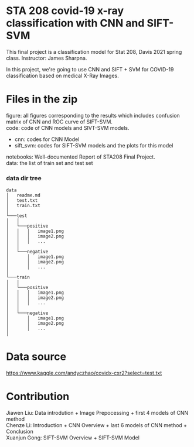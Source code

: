 # STA 208 covid-19 x-ray classification with CNN and SIFT-SVM
This final project is a classification model for Stat 208, Davis 2021 spring class. Instructor: James Sharpna. 


In this project, we're going to use CNN and SIFT + SVM for COVID-19 classification based on medical X-Ray Images.

# Files in the zip

figure: all figures corresponding to the results which includes confusion matrix of CNN and ROC curve of SIFT-SVM.    
code: code of CNN models and SIVT-SVM models.  
- cnn: codes for CNN Model
- sift_svm: codes for SIFT-SVM models and the plots for this model

notebooks: Well-documented Report of STA208 Final Project.    
data: the list of train set and test set

### data dir tree

```
data
│   readme.md
│   test.txt  
│   train.txt  
│
└───test
│   │
│   └───positive
│   │   │   image1.png
│   │   │   image2.png
│   │   │   ...
│   │
│   └───negative
│       │   image1.png
│       │   image2.png
│       │   ...
│
└───train
│   │
│   └───positive
│   │   │   image1.png
│   │   │   image2.png
│   │   │   ...
│   │
│   └───negative
│       │   image1.png
│       │   image2.png
│       │   ...
│
```

# Data source

https://www.kaggle.com/andyczhao/covidx-cxr2?select=test.txt

# Contribution

Jiawen Liu: Data introdution + Image Prepocessing + first 4 models of CNN method  
Chenze Li: Introduction + CNN Overview + last 6 models of CNN method + Conclusion  
Xuanjun Gong: SIFT-SVM Overview + SIFT-SVM Model  
